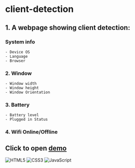 # client-detection
## 1. A webpage showing client detection:
### System info
    - Device OS
    - Language
    - Browser
### 2. Window
    - Window width
    - Window height
    - Window Orientation
### 3. Battery
    - Battery level
    - Plugged in Status
### 4. Wifi Online/Offline

## Click to open [demo](https://mcguenette.github.io/client-detection/)

![HTML5](https://img.shields.io/badge/html5-%23E34F26.svg?style=for-the-badge&logo=html5&logoColor=white)
![CSS3](https://img.shields.io/badge/css3-%231572B6.svg?style=for-the-badge&logo=css3&logoColor=white)
![JavaScript](https://img.shields.io/badge/javascript-%23323330.svg?style=for-the-badge&logo=javascript&logoColor=%23F7DF1E)
